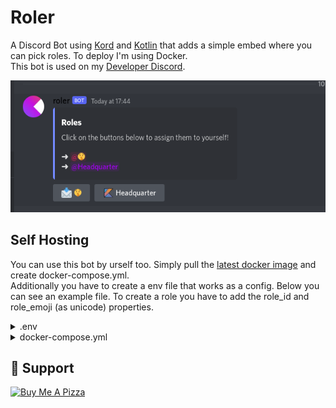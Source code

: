 # Roler
A Discord Bot using [Kord](https://github.com/kordlib/kord) and [Kotlin](https://kotlinlang.org) that adds a simple embed where you can pick roles.
To deploy I'm using Docker.
<br>This bot is used on my [Developer Discord](https://discord.gg/z5xBpunxH3).

![example.png](assets/example.png)

## Self Hosting
You can use this bot by urself too. Simply pull the [latest docker image](https://github.com/btwonion/Roler/pkgs/container/roler) and create docker-compose.yml.
<br>Additionally you have to create a env file that works as a config. Below you can see an example file. To create a role you have to add the role_id and role_emoji (as unicode) properties.

<details>
<summary>.env</summary>

```properties
BOT_TOKEN=<YOURBOTTOKEN>
GUILD_ID=<YOURGUILDID>
headquarter_id=1006559216280031372
headquarter_emoji=<:kotlin_art:1006652061334655047>
psst_id=1006951300543545434
psst_emoji=\uD83D\uDCE9
```

</details>

<details>
<summary>docker-compose.yml</summary>

```properties
version: "3"

services:
  bot:
    image: ghcr.io/btwonion/roler:master
    env_file:
      - /home/onion/storage/roler-config.env
    restart: unless-stopped
    container_name: roler
```

</details>

## 💸 Support

<a href="https://www.buymeacoffee.com/btwonion" target="_blank">
<img src="https://cdn.discordapp.com/attachments/1004824126973808763/1006253418303721575/Screenshot_2022-08-08_at_19-30-39_Dashboard_Buy_Me_a_Coffee.png" alt="Buy Me A Pizza" height="50px" width="207px">
</a>
